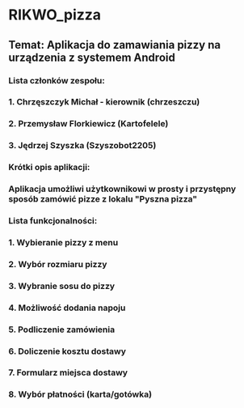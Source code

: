 # RIKWO_pizza
## Temat: Aplikacja do zamawiania pizzy na urządzenia z systemem Android
### Lista członków zespołu:
### 1. Chrzęszczyk Michał - kierownik (chrzeszczu)
### 2. Przemysław Florkiewicz (Kartofelele)
### 3. Jędrzej Szyszka (Szyszobot2205)
###
### Krótki opis aplikacji: 
###
### Aplikacja umożliwi użytkownikowi w prosty i przystępny sposób zamówić pizze z lokalu "Pyszna pizza"
###
### Lista funkcjonalności: 
###
### 1. Wybieranie pizzy z menu
### 2. Wybór rozmiaru pizzy
### 3. Wybranie sosu do pizzy
### 4. Możliwość dodania napoju
### 5. Podliczenie zamówienia
### 6. Doliczenie kosztu dostawy
### 7. Formularz miejsca dostawy
### 8. Wybór płatności (karta/gotówka)
